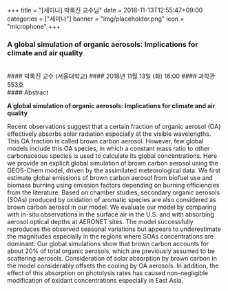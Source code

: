 +++
title = "[세미나] 박록진 교수님"
date = 2018-11-13T12:55:47+09:00
categories = ["세미나"]
banner = "img/placeholder.png"
icon = "microphone"
+++
###  A global simulation of organic aerosols: Implications for climate and air quality
<br>
#### 박록진 교수 (서울대학교)
#### 2018년 11월 13일 (화) 16:00
#### 과학관 553호
<br>
#### Abstract

**A global simulation of organic aerosols: Implications for climate and air quality**

Recent observations suggest that a certain fraction of organic aerosol (OA) effectively
absorbs solar radiation especially at the visible wavelengths. This OA fraction is called brown
carbon aerosol. However, few global models include this OA species, in which a constant
mass ratio to other carbonaceous species is used to calculate its global concentrations. Here
we provide an explicit global simulation of brown carbon aerosol using the GEOS-Chem
model, driven by the assimilated meteorological data. We first estimate global emissions of
brown carbon aerosol from biofuel use and biomass burning using emission factors
depending on burning efficiencies from the literature. Based on chamber studies, secondary
organic aerosols (SOAs) produced by oxidation of aromatic species are also considered as
brown carbon aerosol in our model. We evaluate our model by comparing with in-situ
observations in the surface air in the U.S. and with absorbing aerosol optical depths at
AERONET sites. The model successfully reproduces the observed seasonal variations but
appears to underestimate the magnitudes especially in the regions where SOAs
concentrations are dominant. Our global simulations show that brown carbon accounts for
about 20% of total organic aerosols, which are previously assumed to be scattering aerosols.
Consideration of solar absorption by brown carbon in the model considerably offsets the
cooling by OA aerosols. In addition, the effect of this absorption on photolysis rates has
caused non-negligible modification of oxidant concentrations especially in East Asia.
